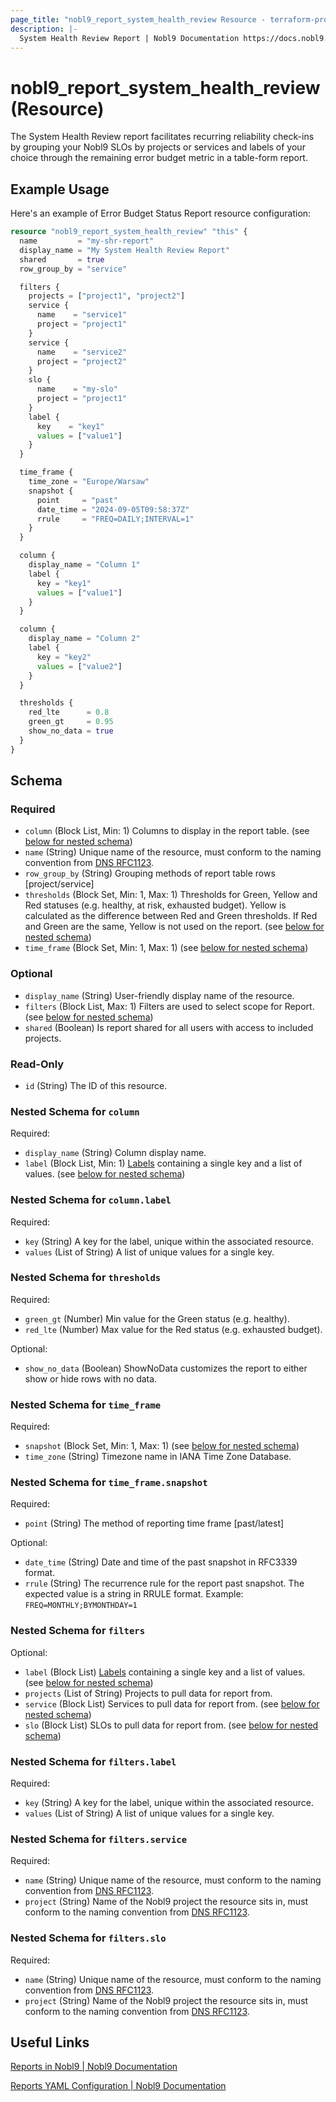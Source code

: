 ```yaml
---
page_title: "nobl9_report_system_health_review Resource - terraform-provider-nobl9"
description: |-
  System Health Review Report | Nobl9 Documentation https://docs.nobl9.com/reports/system-health-review/
---
```


# nobl9_report_system_health_review (Resource)

The System Health Review report facilitates recurring reliability check-ins by grouping your Nobl9 SLOs by projects or services and labels of your choice through the remaining error budget metric in a table-form report.

## Example Usage

Here's an example of Error Budget Status Report resource configuration:

```terraform
resource "nobl9_report_system_health_review" "this" {
  name         = "my-shr-report"
  display_name = "My System Health Review Report"
  shared       = true
  row_group_by = "service"

  filters {
    projects = ["project1", "project2"]
    service {
      name    = "service1"
      project = "project1"
    }
    service {
      name    = "service2"
      project = "project2"
    }
    slo {
      name    = "my-slo"
      project = "project1"
    }
    label {
      key    = "key1"
      values = ["value1"]
    }
  }

  time_frame {
    time_zone = "Europe/Warsaw"
    snapshot {
      point     = "past"
      date_time = "2024-09-05T09:58:37Z"
      rrule     = "FREQ=DAILY;INTERVAL=1"
    }
  }

  column {
    display_name = "Column 1"
    label {
      key = "key1"
      values = ["value1"]
    }
  }

  column {
    display_name = "Column 2"
    label {
      key = "key2"
      values = ["value2"]
    }
  }

  thresholds {
    red_lte      = 0.8
    green_gt     = 0.95
    show_no_data = true
  }
}
```

<!-- schema generated by tfplugindocs -->
## Schema

### Required

- `column` (Block List, Min: 1) Columns to display in the report table. (see [below for nested schema](#nestedblock--column))
- `name` (String) Unique name of the resource, must conform to the naming convention from [DNS RFC1123](https://kubernetes.io/docs/concepts/overview/working-with-objects/names/#names).
- `row_group_by` (String) Grouping methods of report table rows [project/service]
- `thresholds` (Block Set, Min: 1, Max: 1) Thresholds for Green, Yellow and Red statuses (e.g. healthy, at risk, exhausted budget). Yellow is calculated as the difference between Red and Green thresholds. If Red and Green are the same, Yellow is not used on the report. (see [below for nested schema](#nestedblock--thresholds))
- `time_frame` (Block Set, Min: 1, Max: 1) (see [below for nested schema](#nestedblock--time_frame))

### Optional

- `display_name` (String) User-friendly display name of the resource.
- `filters` (Block List, Max: 1) Filters are used to select scope for Report. (see [below for nested schema](#nestedblock--filters))
- `shared` (Boolean) Is report shared for all users with access to included projects.

### Read-Only

- `id` (String) The ID of this resource.

<a id="nestedblock--column"></a>
### Nested Schema for `column`

Required:

- `display_name` (String) Column display name.
- `label` (Block List, Min: 1) [Labels](https://docs.nobl9.com/features/labels/) containing a single key and a list of values. (see [below for nested schema](#nestedblock--column--label))

<a id="nestedblock--column--label"></a>
### Nested Schema for `column.label`

Required:

- `key` (String) A key for the label, unique within the associated resource.
- `values` (List of String) A list of unique values for a single key.



<a id="nestedblock--thresholds"></a>
### Nested Schema for `thresholds`

Required:

- `green_gt` (Number) Min value for the Green status (e.g. healthy).
- `red_lte` (Number) Max value for the Red status (e.g. exhausted budget).

Optional:

- `show_no_data` (Boolean) ShowNoData customizes the report to either show or hide rows with no data.


<a id="nestedblock--time_frame"></a>
### Nested Schema for `time_frame`

Required:

- `snapshot` (Block Set, Min: 1, Max: 1) (see [below for nested schema](#nestedblock--time_frame--snapshot))
- `time_zone` (String) Timezone name in IANA Time Zone Database.

<a id="nestedblock--time_frame--snapshot"></a>
### Nested Schema for `time_frame.snapshot`

Required:

- `point` (String) The method of reporting time frame [past/latest]

Optional:

- `date_time` (String) Date and time of the past snapshot in RFC3339 format.
- `rrule` (String) The recurrence rule for the report past snapshot. The expected value is a string in RRULE format. Example: `FREQ=MONTHLY;BYMONTHDAY=1`



<a id="nestedblock--filters"></a>
### Nested Schema for `filters`

Optional:

- `label` (Block List) [Labels](https://docs.nobl9.com/features/labels/) containing a single key and a list of values. (see [below for nested schema](#nestedblock--filters--label))
- `projects` (List of String) Projects to pull data for report from.
- `service` (Block List) Services to pull data for report from. (see [below for nested schema](#nestedblock--filters--service))
- `slo` (Block List) SLOs to pull data for report from. (see [below for nested schema](#nestedblock--filters--slo))

<a id="nestedblock--filters--label"></a>
### Nested Schema for `filters.label`

Required:

- `key` (String) A key for the label, unique within the associated resource.
- `values` (List of String) A list of unique values for a single key.


<a id="nestedblock--filters--service"></a>
### Nested Schema for `filters.service`

Required:

- `name` (String) Unique name of the resource, must conform to the naming convention from [DNS RFC1123](https://kubernetes.io/docs/concepts/overview/working-with-objects/names/#names).
- `project` (String) Name of the Nobl9 project the resource sits in, must conform to the naming convention from [DNS RFC1123](https://kubernetes.io/docs/concepts/overview/working-with-objects/names/#names).


<a id="nestedblock--filters--slo"></a>
### Nested Schema for `filters.slo`

Required:

- `name` (String) Unique name of the resource, must conform to the naming convention from [DNS RFC1123](https://kubernetes.io/docs/concepts/overview/working-with-objects/names/#names).
- `project` (String) Name of the Nobl9 project the resource sits in, must conform to the naming convention from [DNS RFC1123](https://kubernetes.io/docs/concepts/overview/working-with-objects/names/#names).

## Useful Links

[Reports in Nobl9 | Nobl9 Documentation](https://docs.nobl9.com/reports/)

[Reports YAML Configuration | Nobl9 Documentation](https://docs.nobl9.com/yaml-guide#report)